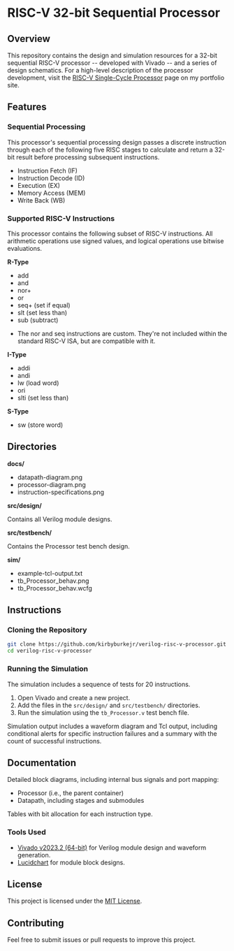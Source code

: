 
# RISC-V 32-bit Sequential Processor

## Overview
This repository contains the design and simulation resources for a 32-bit sequential RISC-V processor -- developed with Vivado -- and a series of design schematics. For a high-level description of the processor development, visit the [RISC-V Single-Cycle Processor](https://kirbyburkejr.com/projects/verilog-risc-v-processor) page on my portfolio site.

## Features

### Sequential Processing

This processor's sequential processing design passes a discrete instruction through each of the following five RISC stages to calculate and return a 32-bit result before processing subsequent instructions.
- Instruction Fetch (IF)
- Instruction Decode (ID)
- Execution (EX)
- Memory Access (MEM)
- Write Back (WB)

### Supported RISC-V Instructions

This processor contains the following subset of RISC-V instructions. All arithmetic operations use signed values, and logical operations use bitwise evaluations.

**R-Type**
- add
- and
- nor+
- or
- seq+ (set if equal)
- slt (set less than)
- sub (subtract)

+ The nor and seq instructions are custom. They're not included within the standard RISC-V ISA, but are compatible with it.

**I-Type**
- addi
- andi
- lw (load word)
- ori
- slti (set less than)

**S-Type**

- sw (store word)

## Directories

**docs/**
- datapath-diagram.png
- processor-diagram.png
- instruction-specifications.png

**src/design/**

Contains all Verilog module designs.

**src/testbench/**

Contains the Processor test bench design.

**sim/**
- example-tcl-output.txt
- tb_Processor_behav.png
- tb_Processor_behav.wcfg

## Instructions

### Cloning the Repository
```bash
git clone https://github.com/kirbyburkejr/verilog-risc-v-processor.git
cd verilog-risc-v-processor
```

### Running the Simulation

The simulation includes a sequence of tests for 20 instructions.

1. Open Vivado and create a new project.
2. Add the files in the `src/design/` and `src/testbench/` directories.
3. Run the simulation using the `tb_Processor.v` test bench file.

Simulation output includes a waveform diagram and Tcl output, including conditional alerts for specific instruction failures and a summary with the count of successful instructions.

## Documentation

Detailed block diagrams, including internal bus signals and port mapping:
- Processor (i.e., the parent container)
- Datapath, including stages and submodules

Tables with bit allocation for each instruction type.

### Tools Used

- [Vivado v2023.2 (64-bit)](https://www.xilinx.com/support/download/index.html/content/xilinx/en/downloadNav/vivado-design-tools/2023-2.html) for Verilog module design and waveform generation.
- [Lucidchart](https://www.lucidchart.com/pages/) for module block designs.

## License
This project is licensed under the [MIT License](LICENSE).

## Contributing
Feel free to submit issues or pull requests to improve this project.
